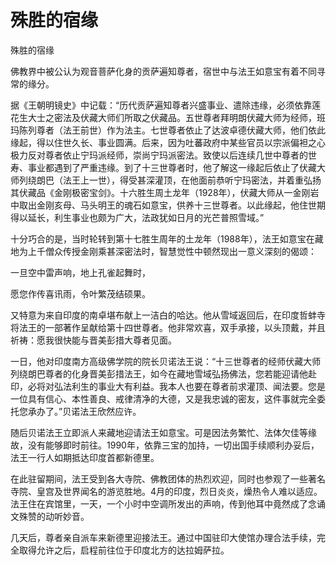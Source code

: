 # 殊胜的宿缘

殊胜的宿缘

佛教界中被公认为观音菩萨化身的贡萨遍知尊者，宿世中与法王如意宝有着不同寻常的缘分。

据《王朝明镜史》中记载：“历代贡萨遍知尊者兴盛事业、遣除违缘，必须依靠莲花生大士之密法及伏藏大师们所取之伏藏品。五世尊者拜明朗伏藏大师为经师，班玛陈列尊者（法王前世）作为法主。七世尊者依止了达波卓德伏藏大师，他们依此缘起，得以住世久长、事业圆满。后来，因为吐蕃政府中某些官员以宗派偏袒之心极力反对尊者依止宁玛派经师，崇尚宁玛派密法。致使以后连续几世中尊者的世寿、事业都遇到了严重违缘。到了十三世尊者时，他了解这一缘起后依止了伏藏大师列绕朗巴（法王上一世），得受甚深灌顶，在他面前恭听宁玛密法，并着重弘扬其伏藏品《金刚极密宝剑》。十六胜生周土龙年（1928年），伏藏大师从一金刚岩中取出金刚亥母、马头明王的魂石如意宝，供养十三世尊者。以此缘起，他住世期得以延长，利生事业也颇为广大，法政犹如日月的光芒普照雪域。”

十分巧合的是，当时轮转到第十七胜生周年的土龙年（1988年），法王如意宝在藏地为上千僧众传授金刚乘甚深密法时，智慧觉性中顿然现出一意义深刻的偈颂：

一旦空中雷声响，地上孔雀起舞时，

愿您作传喜讯雨，令叶繁茂结硕果。

又特意为来自印度的南卓堪布献上一洁白的哈达。他从雪域返回后，在印度哲蚌寺将法王的一部著作呈献给第十四世尊者。他非常欢喜，双手承接，以头顶戴，并且祈祷：愿我很快能与晋美彭措大尊者见面。

一日，他对印度南方高级佛学院的院长贝诺法王说：“十三世尊者的经师伏藏大师列绕朗巴尊者的化身晋美彭措法王，如今在藏地雪域弘扬佛法，您若能迎请他赴印，必将对弘法利生的事业大有利益。我本人也要在尊者前求灌顶、闻法要。您是一位具有信心、本性善良、戒律清净的大德，又是我忠诚的密友，这件事就完全委托您承办了。”贝诺法王欣然应许。

随后贝诺法王立即派人来藏地迎请法王如意宝。可是因法务繁忙、法体欠佳等缘故，没有能够即时前往。1990年，依靠三宝的加持，一切出国手续顺利办妥后，法王一行人如期抵达印度首都新德里。

在此驻留期间，法王受到各大寺院、佛教团体的热烈欢迎，同时也参观了一些著名寺院、皇宫及世界闻名的游览胜地。4月的印度，烈日炎炎，燥热令人难以适应。法王住在宾馆里，一天，一个小时中空调所发出的声响，传到他耳中竟然成了念诵文殊赞的动听妙音。

几天后，尊者亲自派车来新德里迎接法王。通过中国驻印大使馆办理合法手续，完全取得允许之后，启程前往位于印度北方的达拉姆萨拉。


